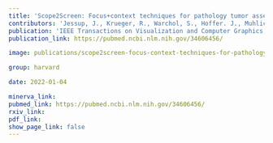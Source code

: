 ```yaml
---
title: 'Scope2Screen: Focus+context techniques for pathology tumor assessment in multivariate image data.'
contributors: 'Jessup, J., Krueger, R., Warchol, S., Hoffer. J., Muhlich, J.L., Ritch, C.C., Gaglia, G., Coy, S., Chen Y.-A., Lin J-.R., Santagata, S., Sorger, P.K., & Pfister, H. (2022).'
publication: 'IEEE Transactions on Visualization and Computer Graphics, 28(1), 259-269.'
publication_link: https://pubmed.ncbi.nlm.nih.gov/34606456/

image: publications/scope2screen-focus-context-techniques-for-pathology-tumor-assessment-in-multivariate-image-data.PNG

group: harvard

date: 2022-01-04

minerva_link:
pubmed_link: https://pubmed.ncbi.nlm.nih.gov/34606456/
rxiv_link:
pdf_link:
show_page_link: false
---
```

